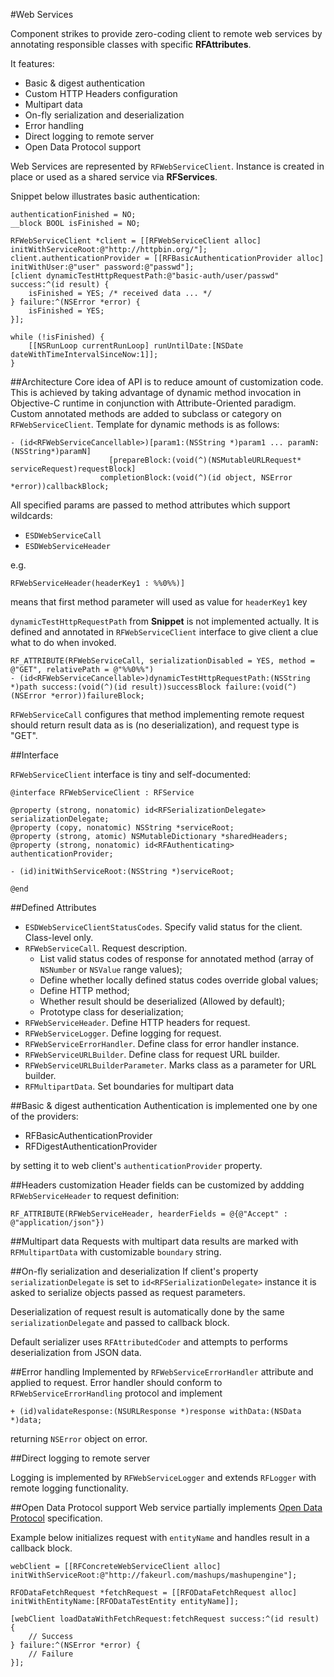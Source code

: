 #Web Services

Component strikes to provide zero-coding client to remote web services by annotating responsible classes with specific  **RFAttributes**.

It features:

* Basic & digest authentication
* Custom HTTP Headers configuration
* Multipart data
* On-fly serialization and deserialization
* Error handling
* Direct logging to remote server
* Open Data Protocol support

Web Services are represented by `RFWebServiceClient`. Instance is created in place or used as a shared service via **RFServices**.

Snippet below illustrates basic authentication:

    authenticationFinished = NO;
    __block BOOL isFinished = NO;
    
    RFWebServiceClient *client = [[RFWebServiceClient alloc] initWithServiceRoot:@"http://httpbin.org/"];
    client.authenticationProvider = [[RFBasicAuthenticationProvider alloc] initWithUser:@"user" password:@"passwd"];
    [client dynamicTestHttpRequestPath:@"basic-auth/user/passwd" success:^(id result) {
        isFinished = YES; /* received data ... */ 
    } failure:^(NSError *error) {
        isFinished = YES;
    }];
    
    while (!isFinished) {
        [[NSRunLoop currentRunLoop] runUntilDate:[NSDate dateWithTimeIntervalSinceNow:1]];
    }

##Architecture
Core idea of API is to reduce amount of customization code. This is achieved by taking advantage of dynamic method invocation in Objective-C runtime in conjunction with Attribute-Oriented paradigm. 
Custom annotated methods are added to subclass or category on `RFWebServiceClient`. Template for dynamic methods is as follows:

	- (id<RFWebServiceCancellable>)[param1:(NSString *)param1 ... paramN:(NSString*)paramN]
                          [prepareBlock:(void(^)(NSMutableURLRequest* serviceRequest)requestBlock]
                        completionBlock:(void(^)(id object, NSError *error))callbackBlock;

All specified params are passed to method attributes which support wildcards:

* `ESDWebServiceCall`
* `ESDWebServiceHeader`

e.g. 

	RFWebServiceHeader(headerKey1 : %%0%%)]

means that first method parameter will used as value for `headerKey1` key 

`dynamicTestHttpRequestPath` from **Snippet** is not implemented actually. It is defined and annotated in `RFWebServiceClient` interface to give client a clue what to do when invoked.

	RF_ATTRIBUTE(RFWebServiceCall, serializationDisabled = YES, method = @"GET", relativePath = @"%%0%%")
	- (id<RFWebServiceCancellable>)dynamicTestHttpRequestPath:(NSString *)path success:(void(^)(id result))successBlock failure:(void(^)(NSError *error))failureBlock;

`RFWebServiceCall` configures that method implementing remote request should return result data as is (no deserialization), and request type is "GET".

##Interface

`RFWebServiceClient` interface is tiny and self-documented:

	@interface RFWebServiceClient : RFService
	
	@property (strong, nonatomic) id<RFSerializationDelegate> serializationDelegate;
	@property (copy, nonatomic) NSString *serviceRoot;
	@property (strong, atomic) NSMutableDictionary *sharedHeaders;
	@property (strong, nonatomic) id<RFAuthenticating> authenticationProvider;
	
	- (id)initWithServiceRoot:(NSString *)serviceRoot;
	
	@end
	
##Defined Attributes

* `ESDWebServiceClientStatusCodes`. Specify valid status for the client. Class-level only.
* `RFWebServiceCall`. Request description. 
	- List valid status codes of response for annotated method (array of `NSNumber` or `NSValue` range values);
	- Define whether locally defined status codes override global values;
	- Define HTTP method;
	- Whether result should be deserialized (Allowed by default); 
	- Prototype class for deserialization;
* `RFWebServiceHeader`. Define HTTP headers for request.
* `RFWebServiceLogger`. Define logging for request.
* `RFWebServiceErrorHandler`. Define class for error handler instance.
* `RFWebServiceURLBuilder`. Define class for request URL builder.
* `RFWebServiceURLBuilderParameter`. Marks class as a parameter for URL builder.
* `RFMultipartData`. Set boundaries for multipart data

##Basic & digest authentication
Authentication is implemented one by one of the providers:

* RFBasicAuthenticationProvider
* RFDigestAuthenticationProvider

by setting it to web client's `authenticationProvider` property.

##Headers customization
Header fields can be customized by addding `RFWebServiceHeader` to request definition:

	RF_ATTRIBUTE(RFWebServiceHeader, hearderFields = @{@"Accept" : @"application/json"})
	
##Multipart data
Requests with multipart data results are marked with `RFMultipartData` with customizable `boundary` string.

##On-fly serialization and deserialization
If client's property `serializationDelegate` is set to `id<RFSerializationDelegate>` instance it is asked to serialize objects passed as request parameters.

Deserialization of request result is automatically done by the same `serializationDelegate` and passed to callback block.

Default serializer uses `RFAttributedCoder` and attempts to performs deserialization from JSON data.

##Error handling
Implemented by `RFWebServiceErrorHandler` attribute and applied to request. Error handler should conform to `RFWebServiceErrorHandling` protocol and implement

	+ (id)validateResponse:(NSURLResponse *)response withData:(NSData *)data;

returning `NSError` object on error.

##Direct logging to remote server

Logging is implemented by `RFWebServiceLogger` and extends `RFLogger` with remote logging functionality.


##Open Data Protocol support
Web service partially implements [Open Data Protocol](http://en.wikipedia.org/wiki/Open_Data_Protocol) specification.

Example below initializes request with `entityName` and handles result in a callback block.  

    webClient = [[RFConcreteWebServiceClient alloc] initWithServiceRoot:@"http://fakeurl.com/mashups/mashupengine"];
    
    RFODataFetchRequest *fetchRequest = [[RFODataFetchRequest alloc] initWithEntityName:[RFODataTestEntity entityName]];

	[webClient loadDataWithFetchRequest:fetchRequest success:^(id result) {
		// Success
    } failure:^(NSError *error) {
        // Failure
    }];